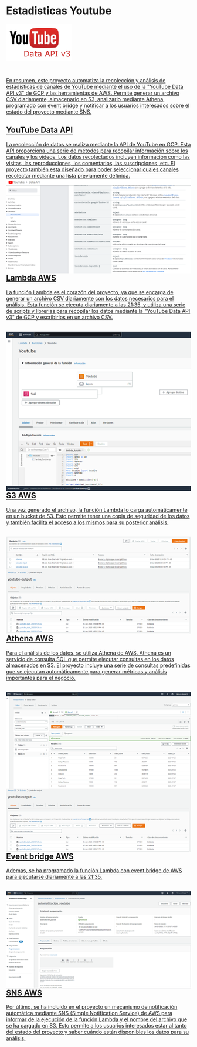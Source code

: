 # Estadisticas Youtube

<a href='https://developers.google.com/youtube/v3'><img align='center' alt="Data api v3" src="https://raw.githubusercontent.com/BonfantiMatias/Youtube_Stats/main/assets/youtube.png" height='100px'/>

<br/>

En resumen, este proyecto automatiza la recolección y análisis de estadísticas de canales de YouTube mediante el uso de la "YouTube Data API v3" de GCP y las herramientas de AWS. Permite generar un archivo CSV diariamente, almacenarlo en S3, analizarlo mediante Athena, programado con event bridge y notificar a los usuarios interesados sobre el estado del proyecto mediante SNS.


## YouTube Data API

La recolección de datos se realiza mediante la API de YouTube en GCP. Esta API proporciona una serie de métodos para recopilar información sobre los canales y los videos. Los datos recolectados incluyen información como las visitas, las reproducciones, los comentarios, las suscripciones, etc. El proyecto también esta diseñado para poder seleccionar cuales canales recolectar mediante una lista previamente definida.
<br/>
<img align='left' alt="Api" src="https://raw.githubusercontent.com/BonfantiMatias/Youtube_Stats/main/assets/Api.png"/>
<br/>



## Lambda AWS

La función Lambda es el corazón del proyecto, ya que se encarga de generar un archivo CSV diariamente con los datos necesarios para el análisis. Esta función se ejecuta diariamente a las 21:35, y utiliza una serie de scripts y librerías para recopilar los datos mediante la "YouTube Data API v3" de GCP y escribirlos en un archivo CSV. 

<br/>
<img align='left' alt="Lambda" src="https://github.com/BonfantiMatias/Youtube_Stats/blob/main/assets/lambda.png?raw=true"/>
<br/>



## S3 AWS

Una vez generado el archivo, la función Lambda lo carga automáticamente en un bucket de S3. Esto permite tener una copia de seguridad de los datos y también facilita el acceso a los mismos para su posterior análisis.

<br/>
<img align='left' alt="s31" src="https://github.com/BonfantiMatias/Youtube_Stats/blob/main/assets/S3-1.png?raw=true"/>
<br/>
<br/>
<img align='left' alt="s32" src="https://github.com/BonfantiMatias/Youtube_Stats/blob/main/assets/S3-2.png?raw=true"/>
<br/>

## Athena AWS

Para el análisis de los datos, se utiliza Athena de AWS. Athena es un servicio de consulta SQL que permite ejecutar consultas en los datos almacenados en S3. El proyecto incluye una serie de consultas predefinidas que se ejecutan automáticamente para generar métricas y análisis importantes para el negocio.

<br/>
<img align='left' alt="Athena1" src="https://github.com/BonfantiMatias/Youtube_Stats/blob/main/assets/Athena-1.png?raw=true"/>
<br/>
<br/>
<img align='left' alt="Athena2" src="https://github.com/BonfantiMatias/Youtube_Stats/blob/main/assets/S3-2.png?raw=true"/>
<br/>




## Event bridge AWS

Ademas, se ha programado la función Lambda con event bridge de AWS para ejecutarse diariamente a las 21:35.

<br/>
<img align='left' alt="Event" src="https://github.com/BonfantiMatias/Youtube_Stats/blob/main/assets/Event.png?raw=true"/>
<br/>


## SNS AWS
Por último, se ha incluido en el proyecto un mecanismo de notificación automática mediante SNS (Simple Notification Service) de AWS para informar de la ejecución de la función Lambda y el nombre del archivo que se ha cargado en S3. Esto permite a los usuarios interesados estar al tanto del estado del proyecto y saber cuándo están disponibles los datos para su análisis.


